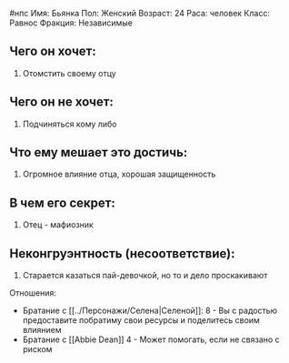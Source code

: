 
#нпс
Имя: Бьянка
Пол: Женский
Возраст: 24
Раса: человек
Класс: Равнос
Фракция: Независимые
## Чего он хочет:
1.  Отомстить своему отцу
## Чего он не хочет:
1. Подчиняться кому либо
## Что ему мешает это достичь:
1.  Огромное влияние отца, хорошая защищенность
## В чем его секрет:
1.  Отец - мафиозник
## Неконгруэнтность (несоответствие):
1. Старается казаться пай-девочкой, но то и дело проскакивают 

Отношения:
- Братание с  [[../Персонажи/Селена|Селеной]]: 8 - Вы с радостью предоставите побратиму свои ресурсы и поделитесь своим влиянием
- Братание с [[Abbie Dean]] 4 - Может помогать, если не связано с риском
